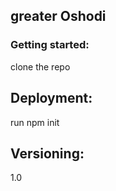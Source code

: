 
 ## greater Oshodi 
 ### Getting started: 
 clone the repo 

 ## Deployment: 
 run npm init 

 ## Versioning: 
 1.0
